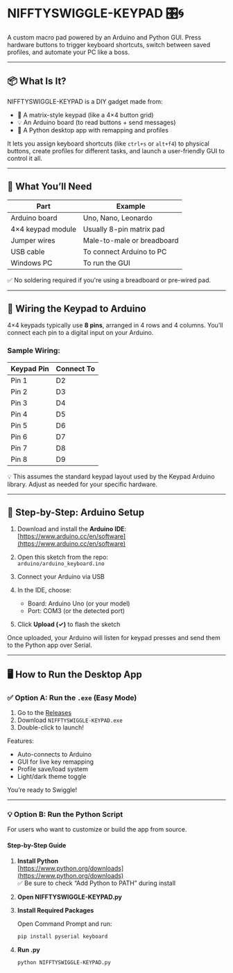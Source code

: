 # NIFFTYSWIGGLE-KEYPAD 🎛️🌀  
A custom macro pad powered by an Arduino and Python GUI. Press hardware buttons to trigger keyboard shortcuts, switch between saved profiles, and automate your PC like a boss.

---

## 📦 What Is It?

NIFFTYSWIGGLE-KEYPAD is a DIY gadget made from:

- 🧱 A matrix-style keypad (like a 4×4 button grid)
- 💡 An Arduino board (to read buttons + send messages)
- 🧠 A Python desktop app with remapping and profiles

It lets you assign keyboard shortcuts (like `ctrl+s` or `alt+f4`) to physical buttons, create profiles for different tasks, and launch a user-friendly GUI to control it all.

---

## 🧰 What You’ll Need

| Part              | Example                    |
|-------------------|----------------------------|
| Arduino board      | Uno, Nano, Leonardo        |
| 4×4 keypad module  | Usually 8-pin matrix pad   |
| Jumper wires       | Male-to-male or breadboard |
| USB cable          | To connect Arduino to PC   |
| Windows PC         | To run the GUI             |

✅ No soldering required if you're using a breadboard or pre-wired pad.

---

## 🔌 Wiring the Keypad to Arduino

4×4 keypads typically use **8 pins**, arranged in 4 rows and 4 columns. You’ll connect each pin to a digital input on your Arduino.

### Sample Wiring:

| Keypad Pin | Connect To |
|------------|------------|
| Pin 1      | D2         |
| Pin 2      | D3         |
| Pin 3      | D4         |
| Pin 4      | D5         |
| Pin 5      | D6         |
| Pin 6      | D7         |
| Pin 7      | D8         |
| Pin 8      | D9         |

💡 This assumes the standard keypad layout used by the Keypad Arduino library. Adjust as needed for your specific hardware.

---

## 🚀 Step-by-Step: Arduino Setup

1. Download and install the **Arduino IDE**:  
   [https://www.arduino.cc/en/software](https://www.arduino.cc/en/software)

2. Open this sketch from the repo:  
   `arduino/arduino_keyboard.ino`

3. Connect your Arduino via USB

4. In the IDE, choose:
   - Board: Arduino Uno (or your model)
   - Port: COM3 (or the detected port)

5. Click **Upload (✓)** to flash the sketch

Once uploaded, your Arduino will listen for keypad presses and send them to the Python app over Serial.

---

## 🖥️ How to Run the Desktop App

### ✅ Option A: Run the `.exe` (Easy Mode)

1. Go to the [Releases](https://github.com/NifftySwiggle/NifftySwiggle-Keypad/releases)
2. Download `NIFFTYSWIGGLE-KEYPAD.exe`
3. Double-click to launch!

Features:
- Auto-connects to Arduino
- GUI for live key remapping
- Profile save/load system
- Light/dark theme toggle

You’re ready to Swiggle!

---

### 💡 Option B: Run the Python Script

For users who want to customize or build the app from source.

#### Step-by-Step Guide

1. **Install Python**  
   [https://www.python.org/downloads](https://www.python.org/downloads)  
   ✅ Be sure to check “Add Python to PATH” during install

2. **Open NIFFTYSWIGGLE-KEYPAD.py**

3. **Install Required Packages**

   Open Command Prompt and run:

   ```bash
   pip install pyserial keyboard

4. **Run .py**

   ```bash
   python NIFFTYSWIGGLE-KEYPAD.py
